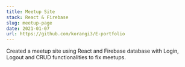 ```yaml
---
title: Meetup Site
stack: React & Firebase
slug: meetup-page
date: 2021-01-07
url: https://github.com/korangi3/E-portfolio
---
```


Created a meetup site using React and Firebase database with Login, Logout and CRUD functionalities to fix meetups.
